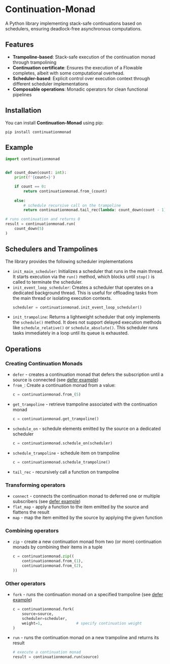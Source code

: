 # Continuation-Monad

A Python library implementing stack-safe continuations based on schedulers, ensuring deadlock-free asynchronous computations.
<!-- that encapsulates callback functions within a continuation monad, utilizing a trampoline scheduler to enable stack-safe computations. -->


## Features

* **Trampoline-based**: Stack-safe execution of the continuation monad through trampolining
* **Continuation certificate**: Ensures the execution of a Flowable completes, albeit with some computational overhead.
* **Scheduler-based**: Explicit control over execution context through different scheduler implementations
* **Composable operations**: Monadic operators for clean functional pipelines


## Installation

You can install **Continuation-Monad** using pip:

```
pip install continuationmonad
```


## Example

``` python
import continuationmonad


def count_down(count: int):
    print(f'{count=}')

    if count == 0:
        return continuationmonad.from_(count)
    
    else:
        # schedule recursive call on the trampoline
        return continuationmonad.tail_rec(lambda: count_down(count - 1))

# runs continuation and returns 0
result = continuationmonad.run(
    count_down(5)
)
```

## Schedulers and Trampolines

The library provides the following scheduler implementations

- `init_main_scheduler`: Initializes a scheduler that runs in the main thread.
  It starts execution via the `run()` method, which blocks until `stop()` is called to terminate the scheduler.
- `init_event_loop_scheduler`: Creates a scheduler that operates on a dedicated background thread.
  This is useful for offloading tasks from the main thread or isolating execution contexts.
    ``` python
    scheduler = continuationmonad.init_event_loop_scheduler()
    ```
- `init_trampoline`: Returns a lightweight scheduler that only implements the `schedule()` method.
  It does not support delayed execution methods like `schedule_relative()` or `schedule_absolute()`.
  This scheduler runs tasks immediately in a loop until its queue is exhausted.

## Operations

### Creating Continuation Monads

- `defer` - creates a continuation monad that defers the subscription until a source is connected (see [defer example](examples/deferexample.py))
- `from_`: Create a continuation monad from a value:
    ``` python
    c = continuationmonad.from_(5)
    ```
- `get_trampoline` - retrieve trampoline associated with the continuation monad
    ``` python
    c = continuationmonad.get_trampoline()
    ```
- `schedule_on` - schedule elements emitted by the source on a dedicated scheduler
    ``` python
    c = continuationmonad.schedule_on(scheduler)
    ```
- `schedule_trampoline` - schedule item on trampoline
    ``` python
    c = continuationmonad.schedule_trampoline()
    ```
- `tail_rec` - recursively call a function on trampoline


### Transforming operators

- `connect` - connects the continuation monad to deferred one or multiple subscribers (see [defer example](examples/deferexample.py))
- `flat_map` - apply a function to the item emitted by the source and flattens the result
- `map` - map the item emitted by the source by applying the given function

### Combining operators

- `zip` - create a new continuation monad from two (or more) continuation monads by combining their items in a tuple
    ``` python
    c = continuationmonad.zip((
        continuationmonad.from_(1),
        continuationmonad.from_(2),
    ))
    ```

### Other operators

- `fork` - runs the continuation monad on a specified trampoline (see [defer example](examples/deferexample.py))
    ``` python
    c = continuationmonad.fork(
        source=source,
        scheduler=scheduler,
        weight=1,               # specify continuation weight
    )
    ```
- `run` - runs the continuation monad on a new trampoline and returns its result
    ``` python
    # execute a continuation monad
    result = continuationmonad.run(source)
    ```
